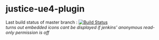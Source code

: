# justice-ue4-plugin
Last build status of master branch : 
[![Build Status](http://35.197.30.72/buildStatus/icon?job=Master-Build)](http://35.197.30.72/job/Master-Build/)
<br /> _turns out embedded icons cant be displayed if jenkins' anonymous read-only permission is off_
